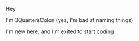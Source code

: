 Hey

I'm 3QuartersColon (yes, I'm bad at naming things)

I'm new here, and I'm exited to start coding

<!---
3quarterscolon/3quarterscolon is a ✨ special(tm) ✨ repository because its `README.md` (this file) appears on your GitHub profile.
You can click the Preview link to take a look at your changes.
--->
